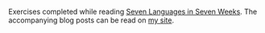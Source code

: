 Exercises completed while reading [Seven Languages in Seven Weeks](https://pragprog.com/book/btlang/seven-languages-in-seven-weeks). The accompanying blog posts can be read on [my site](http://maxmurdo.ch).
